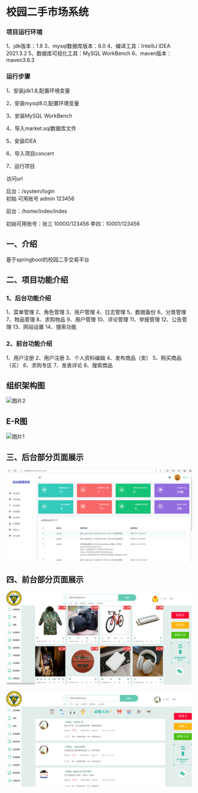 
# 校园二手市场系统

### 项目运行环境
1、jdk版本：1.8
3、mysql数据库版本：8.0
4、编译工具：IntelliJ IDEA 2021.3.2
5、数据库可视化工具：MySQL WorkBench
6、maven版本：maven3.6.3

### 运行步骤
1、安装jdk1.8,配置环境变量

2、安装mysql8.0,配置环境变量

3、安装MySQL WorkBench

4、导入market.sql数据库文件

5、安装IDEA

6、导入项目concert

7、运行项目

访问url

后台：/system/login  
初始 可用账号 admin  123456

前台：/home/index/index  

初始可用账号：张三 10000/123456   李四：10001/123456

## 一、介绍

基于springboot的校园二手交易平台

## 二、项目功能介绍

### 1、后台功能介绍

1、菜单管理  2、角色管理
3、用户管理 4、日志管理
5、数据备份 6、分类管理
7、物品管理 8、求购物品
9、用户管理 10、评论管理
11、举报管理 12、公告管理
13、网站设置 14、搜索功能


### 2、前台功能介绍

1、用户注册 2、用户注册 3、个人资料编辑 4、发布商品（卖）
 5、购买商品（买） 6、求购专区 7、发表评论 8、搜索商品

## 组织架构图

![图片2](https://github.com/yeshuang2/campus-second-hands/assets/65081283/c4852bdc-bb80-407e-ac63-54709e49f40c)



## E-R图

![图片1](https://github.com/yeshuang2/campus-second-hands/assets/65081283/57aad2c6-ed46-4f90-9310-36a9269a615b)


## 三、后台部分页面展示

![img_3](https://github.com/gry0603/schoolmarket/blob/master/%E5%90%8E%E7%AB%AF.png)


## 四、前台部分页面展示

![img_7](https://github.com/gry0603/schoolmarket/blob/master/%E5%89%8D%E7%AB%AF.png)

![img_10](https://github.com/gry0603/schoolmarket/blob/master/%E6%B1%82%E8%B4%AD.png)


